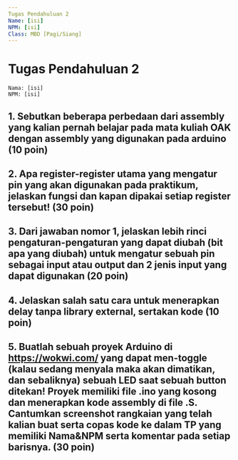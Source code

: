 ```yaml
---
Tugas Pendahuluan 2
Name: [isi]
NPM: [isi]
Class: MBD [Pagi/Siang]
---
```


# Tugas Pendahuluan 2

```text
Nama: [isi]
NPM: [isi]
```

## 1. Sebutkan beberapa perbedaan dari assembly yang kalian pernah belajar pada mata kuliah OAK dengan assembly yang digunakan pada arduino (10 poin)

## 2. Apa register-register utama yang mengatur pin yang akan digunakan pada praktikum, jelaskan fungsi dan kapan dipakai setiap register tersebut! (30 poin)

## 3. Dari jawaban nomor 1, jelaskan lebih rinci pengaturan-pengaturan yang dapat diubah (bit apa yang diubah) untuk mengatur sebuah pin sebagai input atau output dan 2 jenis input yang dapat digunakan (20 poin)

## 4. Jelaskan salah satu cara untuk menerapkan delay tanpa library external, sertakan kode (10 poin)

## 5. Buatlah sebuah proyek Arduino di https://wokwi.com/ yang dapat men-toggle (kalau sedang menyala maka akan dimatikan, dan sebaliknya) sebuah LED saat sebuah button ditekan! Proyek memiliki file .ino yang kosong dan menerapkan kode assembly di file .S. Cantumkan screenshot rangkaian yang telah kalian buat serta copas kode ke dalam TP yang memiliki Nama&NPM serta komentar pada setiap barisnya. (30 poin)
